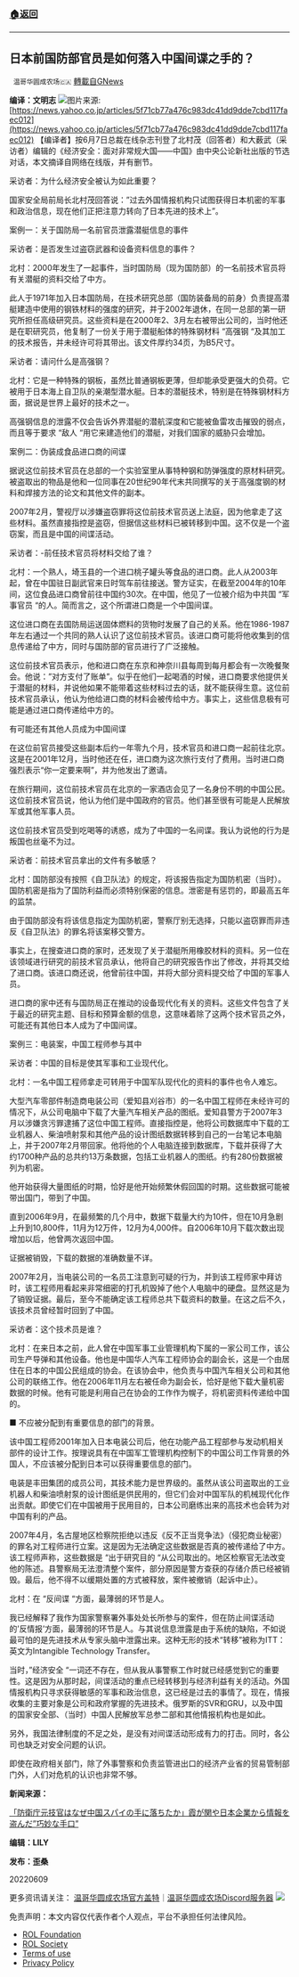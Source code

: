 ###  [:house:返回](README.md)
---


## 日本前国防部官员是如何落入中国间谍之手的？
` 温哥华圆成农场🇨🇦` [轉載自GNews](https://gnews.org/zh-hans/2692299/)

**编译：文明志**
 ![](https://assets.gnews.org/wp-content/uploads/2022/06/72F2D1CA-8F09-45C0-ABFD-31ADEE343AAF_1654772992.jpeg)图片来源:[https://news.yahoo.co.jp/articles/5f71cb77a476c983dc41dd9dde7cbd117faec012](https://news.yahoo.co.jp/articles/5f71cb77a476c983dc41dd9dde7cbd117faec012) 
【编译者】按6月7日总裁在线杂志刊登了北村茂（回答者）和大薮武（采访者）编辑的《经济安全：面对非常规大国——中国》由中央公论新社出版的节选对话，本文摘译自网络在线版，并有删节。

采访者：为什么经济安全被认为如此重要？
 
国家安全局前局长北村茂回答说：”过去外国情报机构只试图获得日本机密的军事和政治信息，现在他们正把注意力转向了日本先进的技术上”。
 
案例一：关于国防局一名前官员泄露潜艇信息的事件
 
采访者：是否发生过盗窃武器和设备资料信息的事件？
 
北村：2000年发生了一起事件，当时国防局（现为国防部）的一名前技术官员将有关潜艇的资料交给了中方。
 
此人于1971年加入日本国防局，在技术研究总部（国防装备局的前身）负责提高潜艇建造中使用的钢铁材料的强度的研究，并于2002年退休，在同一总部的第一研究所担任高级研究员。这些资料是在2000年2、3月左右被带出公司的，当时他还是在职研究员，他复制了一份关于用于潜艇船体的特殊钢材料 “高强钢 “及其加工的技术报告，并未经许可将其带出。该文件厚约34页，为B5尺寸。
 
采访者：请问什么是高强钢？
 
北村：它是一种特殊的钢板，虽然比普通钢板更薄，但却能承受更强大的负荷。它被用于日本海上自卫队的亲潮型潜水艇。日本的潜艇技术，特别是在特殊钢材料方面，据说是世界上最好的技术之一。
 
高强钢信息的泄露不仅会告诉外界潜艇的潜航深度和它能被鱼雷攻击摧毁的弱点，而且等于要求 “敌人 “用它来建造他们的潜艇，对我们国家的威胁只会增加。
 
案例二：伪装成食品进口商的间谍
 
据说这位前技术官员在总部的一个实验室里从事特种钢和防弹强度的原材料研究。被盗取出的物品是他和一位同事在20世纪90年代末共同撰写的关于高强度钢的材料和焊接方法的论文和其他文件的副本。
 
2007年2月，警视厅以涉嫌盗窃罪将这位前技术官员送上法庭，因为他拿走了这些材料。虽然直接指控是盗窃，但据信这些材料已被转移到中国。这不仅是一个盗窃案，而且是中国的间谍活动。
 
采访者：-前任技术官员将材料交给了谁？
 
北村：一个熟人，埼玉县的一个进口桃子罐头等食品的进口商。此人从2003年起，曾在中国驻日副武官来日时驾车前往接送。警方证实，在截至2004年的10年间，这位食品进口商曾前往中国约30次。在中国，他见了一位被介绍为中共国 “军事官员 “的人。简而言之，这个所谓进口商是一个中国间谍。
 
这位进口商在去国防局运送固体燃料的货物时发展了自己的关系。他在1986-1987年左右通过一个共同的熟人认识了这位前技术官员。该进口商可能将他收集到的信息传递给了中方，同时与国防部的官员进行了广泛接触。
 
这位前技术官员表示，他和进口商在东京和神奈川县每周到每月都会有一次晚餐聚会。他说：”对方支付了账单”。似乎在他们一起喝酒的时候，进口商要求他提供关于潜艇的材料，并说他如果不能带着这些材料过去的话，就不能获得生意。这位前技术官员承认，他认为他给进口商的材料会被传给中方。事实上，这些信息极有可能是通过进口商传递给中方的。
 
有可能还有其他人员成为中国间谍
 
在这位前官员接受这些副本后约一年零九个月，技术官员和进口商一起前往北京。这是在2001年12月，当时他还在任，进口商为这次旅行支付了费用。当时进口商强烈表示“你一定要来啊”，并为他发出了邀请。
 
在旅行期间，这位前技术官员在北京的一家酒店会见了一名身份不明的中国公民。这位前技术官员说，他认为他们是中国政府的官员。他们甚至很有可能是人民解放军或其他军事人员。
 
这位前技术官员受到吃喝等的诱惑，成为了中国的一名间谍。我认为说他的行为是叛国也丝毫不为过。
 
采访者：前技术官员拿出的文件有多敏感？
 
北村：国防部没有按照《自卫队法》的规定，将该报告指定为国防机密（当时）。国防机密是指为了国防利益而必须特别保密的信息。泄密是有惩罚的，即最高五年的监禁。
 
由于国防部没有将该信息指定为国防机密，警察厅别无选择，只能以盗窃罪而非违反《自卫队法》的罪名将该案移交警方。
 
事实上，在搜查进口商的家时，还发现了关于潜艇所用橡胶材料的资料。另一位在该领域进行研究的前技术官员承认，他将自己的研究报告作出了修改，并将其交给了进口商。该进口商还说，他曾前往中国，并将大部分资料提交给了中国的军事人员。
 
进口商的家中还有与国防局正在推动的设备现代化有关的资料。这些文件包含了关于最近的研究主题、目标和预算金额的信息，这意味着除了这两个技术官员之外，可能还有其他日本人成为了中国间谍。
 
案例三：电装案，中国工程师参与其中
 
采访者：中国的目标是使其军事和工业现代化。
 
北村：一名中国工程师拿走可转用于中国军队现代化的资料的事件也令人难忘。
 
大型汽车零部件制造商电装公司（爱知县刈谷市）的一名中国工程师在未经许可的情况下，从公司电脑中下载了大量汽车相关产品的图纸。爱知县警方于2007年3月以涉嫌贪污罪逮捕了这位中国工程师。直接指控是，他将公司数据库中下载的工业机器人、柴油喷射泵和其他产品的设计图纸数据转移到自己的一台笔记本电脑上，并于2007年2月带回家。他将他的个人电脑连接到数据库，下载并获得了大约1700种产品的总共约13万条数据，包括工业机器人的图纸。约有280份数据被列为机密。
 
他开始获得大量图纸的时期，恰好是他开始频繁休假回国的时期。这些数据可能被带出国门，带到了中国。
 
直到2006年9月，在最频繁的几个月中，数据下载量大约为10件，但在10月急剧上升到10,800件，11月为12万件，12月为4,000件。自2006年10月下载次数出现增加以后，他曾两次返回中国。
 
证据被销毁，下载的数据的准确数量不详。
 
2007年2月，当电装公司的一名员工注意到可疑的行为，并到该工程师家中拜访时，该工程师用看起来非常细密的打孔机毁掉了他个人电脑中的硬盘。显然这是为了销毁证据。最后，至今不能确定该工程师总共下载资料的数量。在这之后不久，该技术员曾经暂时回到了中国。
 
采访者：这个技术员是谁？
 
北村：在来日本之前，此人曾在中国军事工业管理机构下属的一家公司工作，该公司生产导弹和其他设备。他也是中国华人汽车工程师协会的副会长，这是一个由居住在日本的中国公民组成的协会。在该协会中，他负责与中国汽车相关公司和其他公司的联络工作。他在2006年11月左右被任命为副会长，恰好是他下载大量机密数据的时候。他有可能是利用自己在协会的工作作为幌子，将机密资料传递给中国的。
 
■ 不应被分配到有重要信息的部门的背景。
 
该中国工程师2001年加入日本电装公司后，他在功能产品工程部参与发动机相关部件的设计工作。按理说具有在中国军工管理机构控制下的中国公司工作背景的外国人，不应该被分配到日本可以获得重要信息的部门。
 
电装是丰田集团的成员公司，其技术能力是世界级的。虽然从该公司盗取出的工业机器人和柴油喷射泵的设计图纸是供民用的，但它们会对中国军队的机械现代化作出贡献。即使它们在中国被用于民用目的，日本公司磨练出来的高技术也会转为对中国有利的产品。
 
2007年4月，名古屋地区检察院拒绝以违反《反不正当竞争法》（侵犯商业秘密）的罪名对工程师进行立案。这是因为无法确定这些数据是否真的被传递给了中方。该工程师声称，这些数据是 “出于研究目的 “从公司取出的。地区检察官无法改变他的陈述。县警察局无法澄清整个案件，部分原因是警方查获的存储介质已经被销毁。最后，他不得不以缓期处置的方式被释放，案件被撤销（起诉中止）。
 
北村：在 “反间谍 “方面，最薄弱的环节是人。
 
我已经解释了我作为国家警察署外事处处长所参与的案件，但在防止间谍活动的’反情报’方面，最薄弱的环节是人。与其说信息泄露是由于系统的缺陷，不如说最可怕的是先进技术从专家头脑中泄露出来。这种无形的技术“转移”被称为ITT：英文为Intangible Technology Transfer。
 
当时，”经济安全 “一词还不存在，但从我从事警察工作时就已经感觉到它的重要性。这是因为从那时起，间谍活动的重点已经转移到与经济利益有关的活动。外国情报机构只寻求获得敏感的军事和政治信息，这已经是过去的事情了。现在，情报收集的主要对象是公司和政府掌握的先进技术。俄罗斯的SVR和GRU，以及中国的国家安全部、（当时）中国人民解放军总参二部和其他情报机构也是如此。
 
另外，我国法律制度的不足之处，是没有对间谍活动形成有力的打击。同时，各公司也缺乏对安全问题的认识。
 
即使在政府相关部门，除了外事警察和负责监管进出口的经济产业省的贸易管制部门外，人们对危机的认识也非常不够。
 
**新闻来源：**
 
[「防衛庁元技官はなぜ中国スパイの手に落ちたか」霞が関や日本企業から情報を盗んだ”巧妙な手口”](https://news.yahoo.co.jp/articles/5f71cb77a476c983dc41dd9dde7cbd117faec012)
 
**编辑：LILY**
 
**发布：歪桑**
 
20220609
 
更多资讯请关注：
[温哥华圆成农场官方盖特](https://www.gettr.com/user/himalayavang)｜[温哥华圆成农场Discord服务器](https://discord.gg/8RMGcwT8)
 ![](https://assets.gnews.org/wp-content/uploads/2021/11/%E8%BE%B2%E5%A0%B4%E6%96%87%E5%AE%A3-3.jpg) 

免责声明：本文内容仅代表作者个人观点，平台不承担任何法律风险。
  
- [ROL Foundation](https://rolfoundation.org/)
- [ROL Society](https://rolsociety.org/)
- [Terms of use](https://gnews.org/terms-of-use-3/)
- [Privacy Policy](https://gnews.org/privacy-policy/)

